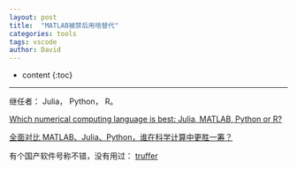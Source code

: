 ```yaml
---
layout: post
title:  "MATLAB被禁后用啥替代"
categories: tools
tags: vscode
author: David
---
```


* content
{:toc}

---

继任者：
Julia， Python， R。

[Which numerical computing language is best: Julia, MATLAB, Python or R? ](https://voxeu.org/content/which-numerical-computing-language-best-julia-matlab-python-or-r)


[全面对比 MATLAB、Julia、Python，谁在科学计算中更胜一筹？](https://mp.weixin.qq.com/s/5uGkDwlk_lCTZ8f-iSGSxw)

有个国产软件号称不错，没有用过：
[truffer](https://www.ednchina.com/news/202006241511.html?utm_source=EDNC%20Article%20Alert&utm_medium=Email&utm_campaign=2020-06-29)